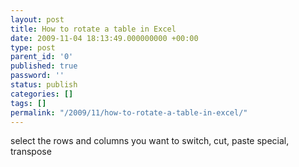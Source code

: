 ```yaml
---
layout: post
title: How to rotate a table in Excel
date: 2009-11-04 18:13:49.000000000 +00:00
type: post
parent_id: '0'
published: true
password: ''
status: publish
categories: []
tags: []
permalink: "/2009/11/how-to-rotate-a-table-in-excel/"
---
```

select the rows and columns you want to switch, cut, paste special, transpose

